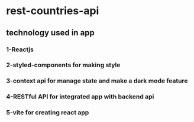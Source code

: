 # rest-countries-api

## technology used in app

### 1-Reactjs

### 2-styled-components for making style

### 3-context api for manage state and make a dark mode feature

### 4-RESTful API for integrated app with backend api

### 5-vite for creating react app
